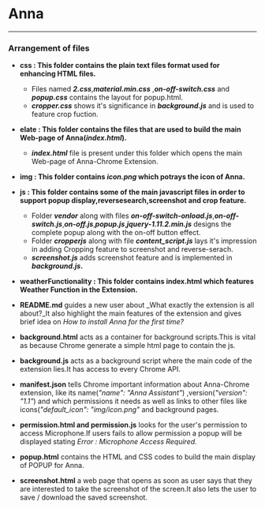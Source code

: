 # Anna
---
### Arrangement of files

* **css : This folder contains the plain text files format used for enhancing HTML files.**   
  * Files named **_2.css_**,**_material.min.css_** ,**_on-off-switch.css_** and **_popup.css_** contains the layout for   popup.html.  
  * **_cropper.css_** shows it's significance in **_background.js_** and is used to feature crop fuction.

* **elate : This folder contains the files that are used to build the main Web-page of Anna(_index.html_).**
  * **_index.html_** file is present under this folder which opens the main Web-page of Anna-Chrome Extension.
  
* **img : This folder contains _icon.png_ which potrays the icon of Anna.**

* **js : This folder contains some of the main javascript files in order to support popup display,reversesearch,screenshot and crop feature.**
  * Folder **_vendor_** along with files **_on-off-switch-onload.js_**,**_on-off-switch.js_**,**_on-off.js_**,**_popup.js_**,**_jquery-1.11.2.min.js_** designs the complete popup along with the on-off button effect.
  * Folder **_cropperjs_** along with file **_content_script.js_** lays it's impression in adding Cropping feature to screenshot and reverse-serach.
  * **_screenshot.js_** adds screenshot feature and is implemented in **_background.js_.**
  
 * **weatherFunctionality : This folder contains index.html which features Weather Function in the Extension.** 
 * **README.md** guides a new user about _What exactly the extension is all about?_It also highlight the main features of the extension and gives brief idea on _How to install Anna for the first time?_ 
 * **background.html** acts as a container for background scripts.This is vital as because Chrome generate a simple html page to contain the js.
 * **background.js** acts as a background script where the main code of the extension lies.It has access to every Chrome API.
 * **manifest.json** tells Chrome important information about Anna-Chrome extension, like its name(_"name": "Anna Assistant"_)
,version(_"version": "1.1"_) and which permissions it needs as well as links to other files like icons(_"default_icon": "img/icon.png"_ and background pages.
  * **permission.html and permission.js** looks for the user's permission to access Microphone.If users fails to allow permission a popup will be displayed stating _Error : Microphone Access Required._
  * **popup.html** contains the HTML and CSS codes to build the main display of POPUP for Anna.
  * **screenshot.html** a web page that opens as soon as user says that they are interested to take the screenshot of the screen.It also lets the user to save / download the saved screenshot.
  
  

